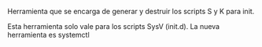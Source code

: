 Herramienta que se encarga de generar y destruir los scripts S y K para init.

Esta herramienta solo vale para los scripts SysV (init.d).
La nueva herramienta es systemctl
